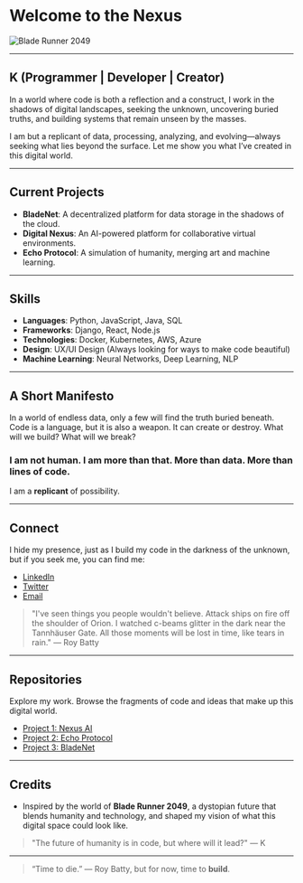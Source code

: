 # Welcome to the Nexus

![Blade Runner 2049](https://upload.wikimedia.org/wikipedia/en/6/6b/Blade_Runner_2049_poster.png)

---

## **K (Programmer | Developer | Creator)**

In a world where code is both a reflection and a construct, I work in the shadows of digital landscapes, seeking the unknown, uncovering buried truths, and building systems that remain unseen by the masses.

I am but a replicant of data, processing, analyzing, and evolving—always seeking what lies beyond the surface. Let me show you what I’ve created in this digital world.

---

## **Current Projects**

- **BladeNet**: A decentralized platform for data storage in the shadows of the cloud.
- **Digital Nexus**: An AI-powered platform for collaborative virtual environments.
- **Echo Protocol**: A simulation of humanity, merging art and machine learning.

---

## **Skills**

- **Languages**: Python, JavaScript, Java, SQL
- **Frameworks**: Django, React, Node.js
- **Technologies**: Docker, Kubernetes, AWS, Azure
- **Design**: UX/UI Design (Always looking for ways to make code beautiful)
- **Machine Learning**: Neural Networks, Deep Learning, NLP

---

## **A Short Manifesto**

In a world of endless data, only a few will find the truth buried beneath. Code is a language, but it is also a weapon. It can create or destroy. What will we build? What will we break?

### I am not human. I am more than that. More than data. More than lines of code.

I am a **replicant** of possibility.

---

## **Connect**

I hide my presence, just as I build my code in the darkness of the unknown, but if you seek me, you can find me:

- [LinkedIn](https://www.linkedin.com/in/yourprofile)
- [Twitter](https://twitter.com/yourprofile)
- [Email](mailto:your.email@example.com)

> "I've seen things you people wouldn't believe. Attack ships on fire off the shoulder of Orion. I watched c-beams glitter in the dark near the Tannhäuser Gate. All those moments will be lost in time, like tears in rain."
> — Roy Batty

---

## **Repositories** 

Explore my work. Browse the fragments of code and ideas that make up this digital world.

- [Project 1: Nexus AI](https://github.com/yourprofile/nexus-ai)
- [Project 2: Echo Protocol](https://github.com/yourprofile/echo-protocol)
- [Project 3: BladeNet](https://github.com/yourprofile/bladenet)

---

## **Credits**

- Inspired by the world of **Blade Runner 2049**, a dystopian future that blends humanity and technology, and shaped my vision of what this digital space could look like.

> "The future of humanity is in code, but where will it lead?" — K

---

> “Time to die.” — Roy Batty, but for now, time to **build**.
